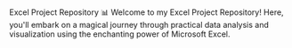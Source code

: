 Excel Project Repository 📊
Welcome to my Excel Project Repository! Here, you'll embark on a magical journey through practical data analysis and visualization using the enchanting power of Microsoft Excel.
